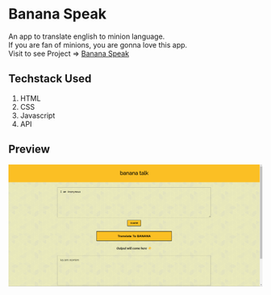 # Banana Speak
An app to translate english to minion language.</br>
If you are fan of minions, you are gonna love this app.</br>
Visit to see Project => [Banana Speak](https://banana-speak-gui-app.netlify.app/)

## Techstack Used
1. HTML
2. CSS
3. Javascript
4. API

## Preview
![App preview](https://github.com/BatraAayush/banana-speak/blob/main/Banana%20speak%20preview.png)
